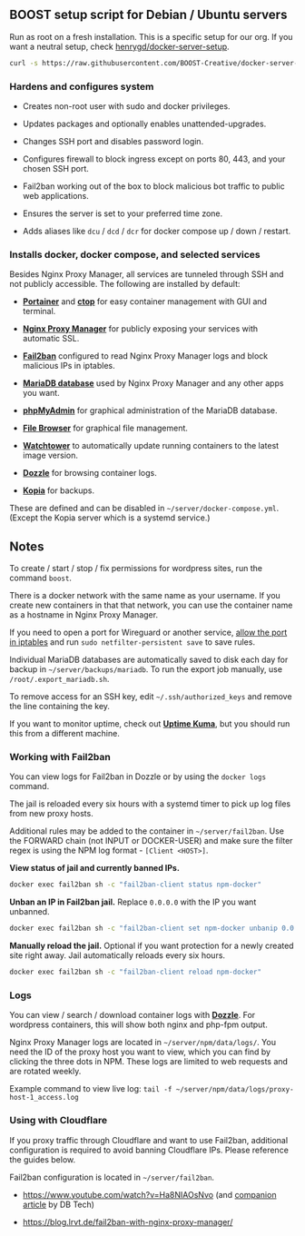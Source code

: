 ## BOOST setup script for Debian / Ubuntu servers

Run as root on a fresh installation. This is a specific setup for our org. If you want a neutral setup, check [henrygd/docker-server-setup](https://github.com/henrygd/docker-server-setup).

```bash
curl -s https://raw.githubusercontent.com/BOOST-Creative/docker-server-setup/main/setup.sh > setup.sh && chmod +x ./setup.sh && ./setup.sh
```

### Hardens and configures system

- Creates non-root user with sudo and docker privileges.

- Updates packages and optionally enables unattended-upgrades.

- Changes SSH port and disables password login.

- Configures firewall to block ingress except on ports 80, 443, and your chosen SSH port.

- Fail2ban working out of the box to block malicious bot traffic to public web applications.

- Ensures the server is set to your preferred time zone.

- Adds aliases like `dcu` / `dcd` / `dcr` for docker compose up / down / restart.

### Installs docker, docker compose, and selected services

Besides Nginx Proxy Manager, all services are tunneled through SSH and not publicly accessible. The following are installed by default:

- **[Portainer](https://github.com/portainer/portainer)** and **[ctop](https://github.com/bcicen/ctop)** for easy container management with GUI and terminal.

- **[Nginx Proxy Manager](https://github.com/NginxProxyManager/nginx-proxy-manager)** for publicly exposing your services with automatic SSL.

- **[Fail2ban](https://github.com/crazy-max/docker-fail2ban)** configured to read Nginx Proxy Manager logs and block malicious IPs in iptables.

- **[MariaDB database](https://hub.docker.com/r/linuxserver/mariadb)** used by Nginx Proxy Manager and any other apps you want.

- **[phpMyAdmin](https://hub.docker.com/r/linuxserver/phpmyadmin)** for graphical administration of the MariaDB database.

- **[File Browser](https://github.com/filebrowser/filebrowser)** for graphical file management.

- **[Watchtower](https://github.com/containrrr/watchtower)** to automatically update running containers to the latest image version.

- **[Dozzle](https://github.com/amir20/dozzle)** for browsing container logs.

- **[Kopia](https://github.com/kopia/kopia)** for backups.

These are defined and can be disabled in `~/server/docker-compose.yml`. (Except the Kopia server which is a systemd service.)

## Notes

To create / start / stop / fix permissions for wordpress sites, run the command `boost`.

There is a docker network with the same name as your username. If you create new containers in that that network, you can use the container name as a hostname in Nginx Proxy Manager.

If you need to open a port for Wireguard or another service, [allow the port in iptables](https://www.digitalocean.com/community/tutorials/iptables-essentials-common-firewall-rules-and-commands) and run `sudo netfilter-persistent save` to save rules.

Individual MariaDB databases are automatically saved to disk each day for backup in `~/server/backups/mariadb`. To run the export job manually, use `/root/.export_mariadb.sh`.

To remove access for an SSH key, edit `~/.ssh/authorized_keys` and remove the line containing the key.

If you want to monitor uptime, check out **[Uptime Kuma](https://github.com/louislam/uptime-kuma)**, but you should run this from a different machine.

### Working with Fail2ban

You can view logs for Fail2ban in Dozzle or by using the `docker logs` command.

The jail is reloaded every six hours with a systemd timer to pick up log files from new proxy hosts.

Additional rules may be added to the container in `~/server/fail2ban`. Use the FORWARD chain (not INPUT or DOCKER-USER) and make sure the filter regex is using the NPM log format - `[Client <HOST>]`.

**View status of jail and currently banned IPs.**

```bash
docker exec fail2ban sh -c "fail2ban-client status npm-docker"
```

**Unban an IP in Fail2ban jail.** Replace `0.0.0.0` with the IP you want unbanned.

```bash
docker exec fail2ban sh -c "fail2ban-client set npm-docker unbanip 0.0.0.0"
```

**Manually reload the jail.** Optional if you want protection for a newly created site right away. Jail automatically reloads every six hours.

```bash
docker exec fail2ban sh -c "fail2ban-client reload npm-docker"
```

### Logs

You can view / search / download container logs with **[Dozzle](http://localhost:6905)**. For wordpress containers, this will show both nginx and php-fpm output.

Nginx Proxy Manager logs are located in `~/server/npm/data/logs/`. You need the ID of the proxy host you want to view, which you can find by clicking the three dots in NPM. These logs are limited to web requests and are rotated weekly.

Example command to view live log: `tail -f ~/server/npm/data/logs/proxy-host-1_access.log`

### Using with Cloudflare

If you proxy traffic through Cloudflare and want to use Fail2ban, additional configuration is required to avoid banning Cloudflare IPs. Please reference the guides below.

Fail2ban configuration is located in `~/server/fail2ban`.

- https://www.youtube.com/watch?v=Ha8NIAOsNvo (and [companion article](https://dbt3ch.com/books/fail2ban/page/how-to-install-and-configure-Fail2ban-to-work-with-nginx-proxy-manager) by DB Tech)

- https://blog.lrvt.de/fail2ban-with-nginx-proxy-manager/
